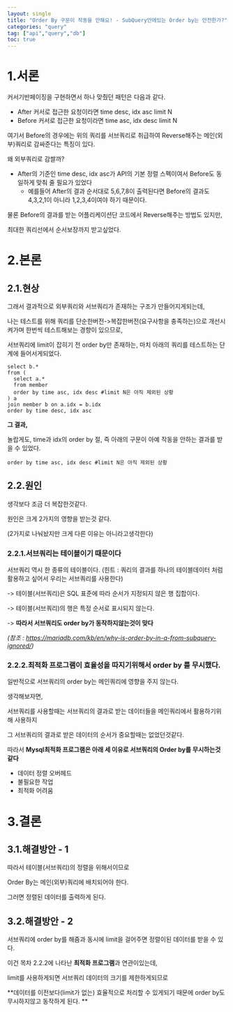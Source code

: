 ```yaml
---
layout: single
title: "Order By 구문이 작동을 안해요! - SubQuery안에있는 Order by는 안전한가?"
categories: "query"
tag: ["api","query","db"]
toc: true
---
```


# 1.서론

커서기반페이징을 구현하면서 하나 맞췄던 패턴은 다음과 같다.

- After 커서로 접근한 요청이라면 time desc, idx asc limit N
- Before 커서로 접근한 요청이라면 time asc, idx desc limit N

여기서 Before의 경우에는 위의 쿼리를 서브쿼리로 취급하여 Reverse해주는 메인(외부)쿼리로 감싸준다는 특징이 있다.



왜 외부쿼리로 감쌀까?

- After의 기준인 time desc, idx asc가 API의 기본 정렬 스펙이여서 Before도 동일하게 맞춰 줄 필요가 있었다
  - 예를들어 After의 결과 순서대로 5,6,7,8이 출력된다면 
    Before의 결과도 4,3,2,1이 아니라 1,2,3,4이여야 하기 때문이다.



물론 Before의 결과를 받는 어플리케이션단 코드에서 Reverse해주는 방법도 있지만,

최대한 쿼리선에서 순서보장까지 받고싶었다.



# 2.본론

## 2.1.현상

그래서 결과적으로 외부쿼리와 서브쿼리가 존재하는 구조가 만들어지게되는데,

나는 테스트를 위해 쿼리를 단순한버전->복잡한버전(요구사항을 충족하는)으로 개선시켜가며 한번씩 테스트해보는 경향이 있으므로,

서브쿼리에 limit이 잡히기 전 order by만 존재하는, 마치 아래의 쿼리를 테스트하는 단계에 들어서게되었다.

```query
select b.*
from (
  select a.*
  from member
  order by time asc, idx desc #limit N은 아직 제외된 상황
) a
join member b on a.idx = b.idx
order by time desc, idx asc
```



**그 결과,**

놀랍게도, time과 idx의 order by 절, 즉 아래의 구문이 아예 작동을 안하는 결과를 받을 수 있었다.

```query
order by time asc, idx desc #limit N은 아직 제외된 상황
```



## 2.2.원인

생각보다 조금 더 복잡한것같다. 

원인은 크게 2가지의 영향을 받는것 같다.

(2가지로 나눠놨지만 크게 다른 이유는 아니라고생각한다)



### 2.2.1.서브쿼리는 테이블이기 때문이다

서브쿼리 역시 한 종류의 테이블이다. (힌트 : 쿼리의 결과를 하나의 테이블데이터 처럼 활용하고 싶어서 우리는 서브쿼리를 사용한다)

-> 테이블(서브쿼리)은 SQL 표준에 따라 순서가 지정되지 않은 행 집합이다.

-> 테이블(서브쿼리)의 행은 특정 순서로 표시되지 않는다.

-> **따라서 서브쿼리도 order by가 동작하지않는것이 맞다**

*(참조 : https://mariadb.com/kb/en/why-is-order-by-in-a-from-subquery-ignored/)*



### 2.2.2.최적화 프로그램이 효율성을 따지기위해서 order by 를 무시했다.

일반적으로 서브쿼리의 order by는 메인쿼리에 영향을 주지 않는다.



생각해보자면, 

서브쿼리를 사용할때는 서브쿼리의 결과로 받는 데이터들을 메인쿼리에서 활용하기위해 사용하지

그 서브쿼리의 결과로 받은 데이터의 순서가 중요할때는 없었던것같다.



따라서 **Mysql최적화 프로그램은 아래 세 이유로 서브쿼리의 Order by를 무시하는것 같다**

- 데이터 정렬 오버헤드
- 불필요한 작업
- 최적화 어려움



# 3.결론

## 3.1.해결방안 - 1

따라서 테이블(서브쿼리)의 정렬을 위해서이므로

Order By는 메인(외부)쿼리에 배치되어야 한다.

그러면 정렬된 데이터를 출력하게 된다.



## 3.2.해결방안 - 2

서브쿼리에 order by를 해줌과 동시에 limit을 걸어주면 정렬이된 데이터를 받을 수 있다.

이건 목차 2.2.2에 나타난 **최적화 프로그램**과 연관이있는데,

limit를 사용하게되면 서브쿼리 데이터의 크기를 제한하게되므로 

**데이터를 이전보다(limit가 없는) 효율적으로 처리할 수 있게되기 때문에 order by도 무시하지않고 동작하게 된다. **

